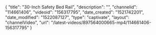 {
    "title": "30-Inch Safety Bed Rail",
    "description": "",
    "channelid": "114661406",
    "videoid": "156317795",
    "date_created": "1521742201",
    "date_modified": "1522087127",
    "type": "captivate",
    "layout": "channelVideo",
    "url": "\/latest-videos\/897564000665-mp4\/114661406-156317795"
}